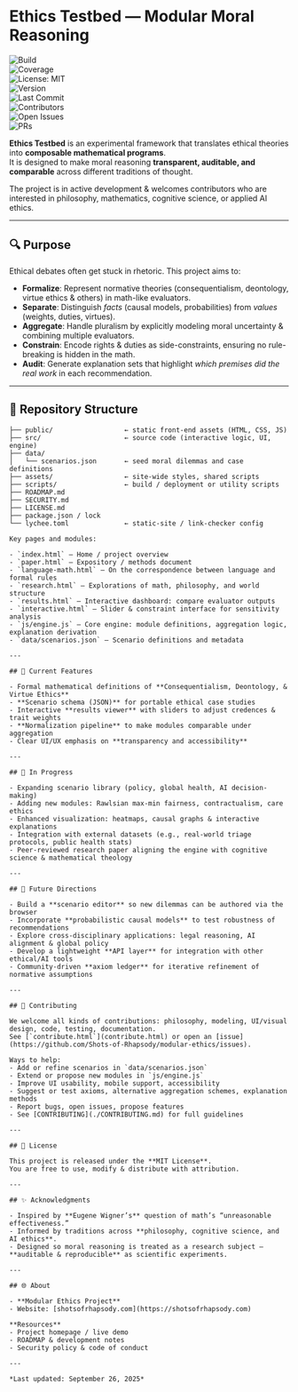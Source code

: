 # Ethics Testbed — Modular Moral Reasoning

![Build](https://img.shields.io/github/actions/workflow/status/Shots-of-Rhapsody/modular-ethics/ci.yml?branch=main)  
![Coverage](https://img.shields.io/codecov/c/github/Shots-of-Rhapsody/modular-ethics/main)  
![License: MIT](https://img.shields.io/badge/License-MIT-green.svg)  
![Version](https://img.shields.io/github/v/release/Shots-of-Rhapsody/modular-ethics)  
![Last Commit](https://img.shields.io/github/last-commit/Shots-of-Rhapsody/modular-ethics/main)  
![Contributors](https://img.shields.io/github/contributors/Shots-of-Rhapsody/modular-ethics)  
![Open Issues](https://img.shields.io/github/issues/Shots-of-Rhapsody/modular-ethics)  
![PRs](https://img.shields.io/github/issues-pr/Shots-of-Rhapsody/modular-ethics)  

**Ethics Testbed** is an experimental framework that translates ethical theories into **composable mathematical programs**.  
It is designed to make moral reasoning **transparent, auditable, and comparable** across different traditions of thought.  

The project is in active development & welcomes contributors who are interested in philosophy, mathematics, cognitive science, or applied AI ethics.

---

## 🔍 Purpose

Ethical debates often get stuck in rhetoric. This project aims to:

- **Formalize**: Represent normative theories (consequentialism, deontology, virtue ethics & others) in math-like evaluators.  
- **Separate**: Distinguish *facts* (causal models, probabilities) from *values* (weights, duties, virtues).  
- **Aggregate**: Handle pluralism by explicitly modeling moral uncertainty & combining multiple evaluators.  
- **Constrain**: Encode rights & duties as side-constraints, ensuring no rule-breaking is hidden in the math.  
- **Audit**: Generate explanation sets that highlight *which premises did the real work* in each recommendation.  

---

## 📂 Repository Structure

```text
├── public/                  ← static front-end assets (HTML, CSS, JS)
├── src/                     ← source code (interactive logic, UI, engine)
├── data/
│   └── scenarios.json       ← seed moral dilemmas and case definitions
├── assets/                  ← site-wide styles, shared scripts
├── scripts/                 ← build / deployment or utility scripts
├── ROADMAP.md
├── SECURITY.md
├── LICENSE.md
├── package.json / lock
└── lychee.toml              ← static-site / link-checker config

Key pages and modules:

- `index.html` — Home / project overview  
- `paper.html` — Expository / methods document  
- `language-math.html` — On the correspondence between language and formal rules  
- `research.html` — Explorations of math, philosophy, and world structure  
- `results.html` — Interactive dashboard: compare evaluator outputs  
- `interactive.html` — Slider & constraint interface for sensitivity analysis  
- `js/engine.js` — Core engine: module definitions, aggregation logic, explanation derivation  
- `data/scenarios.json` — Scenario definitions and metadata  

---

## 🧩 Current Features

- Formal mathematical definitions of **Consequentialism, Deontology, & Virtue Ethics**  
- **Scenario schema (JSON)** for portable ethical case studies  
- Interactive **results viewer** with sliders to adjust credences & trait weights  
- **Normalization pipeline** to make modules comparable under aggregation  
- Clear UI/UX emphasis on **transparency and accessibility**  

---

## 🚧 In Progress

- Expanding scenario library (policy, global health, AI decision-making)  
- Adding new modules: Rawlsian max-min fairness, contractualism, care ethics  
- Enhanced visualization: heatmaps, causal graphs & interactive explanations  
- Integration with external datasets (e.g., real-world triage protocols, public health stats)  
- Peer-reviewed research paper aligning the engine with cognitive science & mathematical theology  

---

## 🔮 Future Directions

- Build a **scenario editor** so new dilemmas can be authored via the browser  
- Incorporate **probabilistic causal models** to test robustness of recommendations  
- Explore cross-disciplinary applications: legal reasoning, AI alignment & global policy  
- Develop a lightweight **API layer** for integration with other ethical/AI tools  
- Community-driven **axiom ledger** for iterative refinement of normative assumptions  

---

## 📖 Contributing

We welcome all kinds of contributions: philosophy, modeling, UI/visual design, code, testing, documentation.  
See [`contribute.html`](contribute.html) or open an [issue](https://github.com/Shots-of-Rhapsody/modular-ethics/issues).  

Ways to help:  
- Add or refine scenarios in `data/scenarios.json`  
- Extend or propose new modules in `js/engine.js`  
- Improve UI usability, mobile support, accessibility  
- Suggest or test axioms, alternative aggregation schemes, explanation methods  
- Report bugs, open issues, propose features  
- See [CONTRIBUTING](./CONTRIBUTING.md) for full guidelines  

---

## 📜 License

This project is released under the **MIT License**.  
You are free to use, modify & distribute with attribution.  

---

## ✨ Acknowledgments

- Inspired by **Eugene Wigner’s** question of math’s “unreasonable effectiveness.”  
- Informed by traditions across **philosophy, cognitive science, and AI ethics**.  
- Designed so moral reasoning is treated as a research subject — **auditable & reproducible** as scientific experiments.  

---

## 🌐 About

- **Modular Ethics Project**  
- Website: [shotsofrhapsody.com](https://shotsofrhapsody.com)  

**Resources**  
- Project homepage / live demo  
- ROADMAP & development notes  
- Security policy & code of conduct  

---

*Last updated: September 26, 2025*